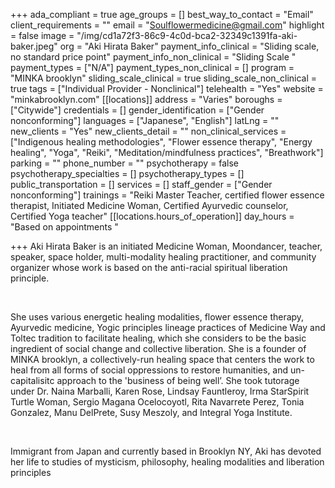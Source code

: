 +++
ada_compliant = true
age_groups = []
best_way_to_contact = "Email"
client_requirements = ""
email = "Soulflowermedicine@gmail.com"
highlight = false
image = "/img/cd1a72f3-86c9-4c0d-bca2-32349c1391fa-aki-baker.jpeg"
org = "Aki Hirata Baker"
payment_info_clinical = "Sliding scale, no standard price point"
payment_info_non_clinical = "Sliding Scale "
payment_types = ["N/A"]
payment_types_non_clinical = []
program = "MINKA brooklyn"
sliding_scale_clinical = true
sliding_scale_non_clinical = true
tags = ["Individual Provider - Nonclinical"]
telehealth = "Yes"
website = "minkabrooklyn.com"
[[locations]]
address = "Varies"
boroughs = ["Citywide"]
credentials = []
gender_identification = ["Gender nonconforming"]
languages = ["Japanese", "English"]
latLng = ""
new_clients = "Yes"
new_clients_detail = ""
non_clinical_services = ["Indigenous healing methodologies", "Flower essence therapy", "Energy healing", "Yoga", "Reiki", "Meditation/mindfulness practices", "Breathwork"]
parking = ""
phone_number = ""
psychotherapy = false
psychotherapy_specialties = []
psychotherapy_types = []
public_transportation = []
services = []
staff_gender = ["Gender nonconforming"]
trainings = "Reiki Master Teacher, certified flower essence therapist, Initiated Medicine Woman, Certified Ayurvedic counselor, Certified Yoga teacher"
[[locations.hours_of_operation]]
day_hours = "Based on appointments "

+++
Aki Hirata Baker is an initiated Medicine Woman, Moondancer, teacher, speaker, space holder, multi-modality healing practitioner, and community organizer whose work is based on the anti-racial spiritual liberation principle.

<br>

She uses various energetic healing modalities, flower essence therapy, Ayurvedic medicine, Yogic principles lineage practices of Medicine Way and Toltec tradition to facilitate healing, which she considers to be the basic ingredient of social change and collective liberation. She is a founder of MINKA brooklyn, a collectively-run healing space that centers the work to heal from all forms of social oppressions to restore humanities, and un-capitalisitc approach to the 'business of being well’. She took tutorage under Dr. Naina Marballi, Karen Rose, Lindsay Fauntleroy, Irma StarSpirit Turtle Woman, Sergio Magana Ocelocoyotl, Rita Navarrete Perez, Tonia Gonzalez, Manu DelPrete, Susy Meszoly, and Integral Yoga Institute.

<br>

Immigrant from Japan and currently based in Brooklyn NY, Aki has devoted her life to studies of mysticism, philosophy, healing modalities and liberation principles